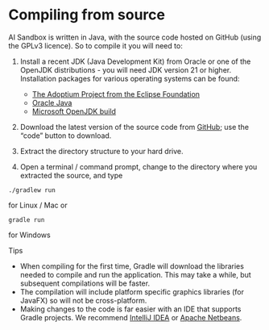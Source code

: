 # Compiling from source

AI Sandbox is written in Java, with the source code hosted on GitHub (using the GPLv3 licence). So to compile it you will need to:

1. Install a recent JDK (Java Development Kit) from Oracle or one of the OpenJDK distributions - you will need JDK version 21 or higher. Installation packages for various operating systems can be found: 

    * [The Adoptium Project from the Eclipse Foundation](https://adoptium.net/)
    * [Oracle Java](https://www.oracle.com/java/technologies/downloads)
    * [Microsoft OpenJDK build](https://learn.microsoft.com/en-us/java/openjdk/download)

2. Download the latest version of the source code from [GitHub](https://github.com/graham-evans/AISandbox-Server); use the “code” button to download.
3. Extract the directory structure to your hard drive.
4. Open a terminal / command prompt, change to the directory where you extracted the source, and type

```./gradlew run```

for Linux / Mac or

```gradle run```

for Windows


Tips

- When compiling for the first time, Gradle will download the libraries needed to compile and run the application. This may take a while, but subsequent compilations will be faster.
- The compilation will include platform specific graphics libraries (for JavaFX) so will not be cross-platform.
- Making changes to the code is far easier with an IDE that supports Gradle projects. We recommend [IntelliJ IDEA](https://www.jetbrains.com/idea) or [Apache Netbeans](https://netbeans.apache.org/).